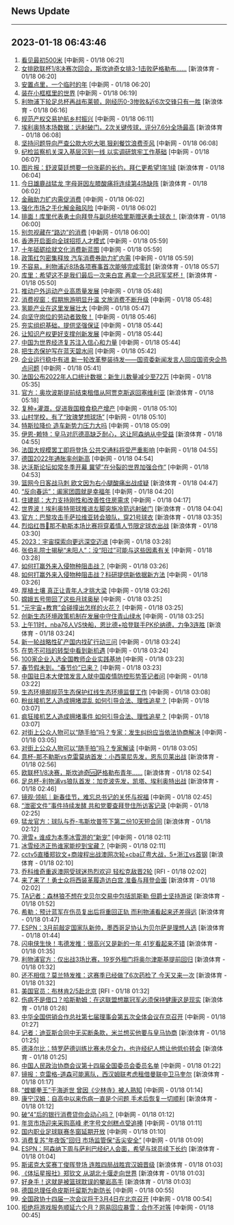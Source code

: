 ## News Update
---
2023-01-18 06:43:46
---
1. <a target="_blank" href="http://www.chinanews.com//sh/2023/01-18/9937818.shtml">看见最初500米</a> [中新网 - 01/18 06:21]
2. <a target="_blank" href="https://k.sina.cn/article_6320391439_m178b9850f03300yy63.html?from=sports&subch=osport">女排欧联杯1/8决赛次回合，斯坎迪奇女排3-1击败萨格勒布……</a> [新浪体育 - 01/18 06:20]
3. <a target="_blank" href="http://www.chinanews.com//sh/2023/01-18/9937817.shtml">安置点里，一个临时的年</a> [中新网 - 01/18 06:20]
4. <a target="_blank" href="http://www.chinanews.com//sh/2023/01-18/9937816.shtml">装在小框框里的世界</a> [中新网 - 01/18 06:19]
5. <a target="_blank" href="https://k.sina.cn/article_2018499075_784fda0302001l27s.html?from=sports&subch=osport">利物浦下轮足总杯再战布莱顿，刚经历0-3惨败&近6次交锋只有一胜</a> [新浪体育 - 01/18 06:16]
6. <a target="_blank" href="http://www.chinanews.com//gn/2023/01-18/9937814.shtml">规范产权交易护航乡村振兴</a> [中新网 - 01/18 06:11]
7. <a target="_blank" href="https://k.sina.cn/article_2018499075_784fda0302001l27p.html?from=sports&subch=osport">埃利奥特本场数据：远射破门，2次关键传球，评分7.6分全场最高</a> [新浪体育 - 01/18 06:08]
8. <a target="_blank" href="http://www.chinanews.com//gn/2023/01-18/9937815.shtml">坚持问题导向严查公款大吃大喝 狠刹餐饮浪费歪风</a> [中新网 - 01/18 06:08]
9. <a target="_blank" href="http://www.chinanews.com//gn/2023/01-18/9937813.shtml">纪检监察机关深入基层沉到一线 以实调研筑牢工作基础</a> [中新网 - 01/18 06:07]
10. <a target="_blank" href="https://k.sina.cn/article_2018499075_784fda0302001l27m.html?from=sports&subch=osport">图片报：舒波莫廷想要一份涨薪的长约，拜仁更希望1年1续</a> [新浪体育 - 01/18 06:04]
11. <a target="_blank" href="https://k.sina.cn/article_2018499075_784fda0302001l27l.html?from=sports&subch=osport">今日雄鹿战猛龙 字母哥因左膝酸痛将连续第4场缺阵</a> [新浪体育 - 01/18 06:02]
12. <a target="_blank" href="http://www.chinanews.com//cj/2023/01-18/9937812.shtml">金融助力扩内需促消费</a> [中新网 - 01/18 06:02]
13. <a target="_blank" href="http://www.chinanews.com//cj/2023/01-18/9937811.shtml">强化市场之手化解金融风险</a> [中新网 - 01/18 06:02]
14. <a target="_blank" href="https://k.sina.cn/article_2018499075_784fda0302001l27k.html?from=sports&subch=osport">排面！库里代表勇士向拜登与副总统哈里斯赠送勇士球衣！</a> [新浪体育 - 01/18 06:00]
15. <a target="_blank" href="http://www.chinanews.com//cj/2023/01-18/9937810.shtml">别忽视藏在“路边”的消费</a> [中新网 - 01/18 06:00]
16. <a target="_blank" href="http://www.chinanews.com//dwq/2023/01-18/9937809.shtml">香港开启面向全球招揽人才模式</a> [中新网 - 01/18 05:59]
17. <a target="_blank" href="http://www.chinanews.com//cj/2023/01-18/9937808.shtml">十年砥砺绘就文化消费新蓝图</a> [中新网 - 01/18 05:59]
18. <a target="_blank" href="http://www.chinanews.com//cj/2023/01-18/9937807.shtml">政策红包密集释放 汽车消费券助力扩内需</a> [中新网 - 01/18 05:59]
19. <a target="_blank" href="https://k.sina.cn/article_2018499075_784fda0302001l27j.html?from=sports&subch=osport">不容易，利物浦近8场各项赛事首次能够完成零封</a> [新浪体育 - 01/18 05:57]
20. <a target="_blank" href="https://k.sina.cn/article_2018499075_784fda0302001l27h.html?from=sports&subch=osport">库里：希望这不是我们最后一次来白宫 再拿一个总冠军奖杯！</a> [新浪体育 - 01/18 05:50]
21. <a target="_blank" href="http://www.chinanews.com//ty/2023/01-18/9937806.shtml">推动户外运动产业高质量发展</a> [中新网 - 01/18 05:48]
22. <a target="_blank" href="http://www.chinanews.com//cj/2023/01-18/9937805.shtml">消费视窗：假期旅游明显升温 文旅消费不断升级</a> [中新网 - 01/18 05:48]
23. <a target="_blank" href="http://www.chinanews.com//cj/2023/01-18/9937804.shtml">氢能产业在这里发展壮大</a> [中新网 - 01/18 05:47]
24. <a target="_blank" href="http://www.chinanews.com//gn/2023/01-18/9937803.shtml">向坚守岗位的劳动者致敬！</a> [中新网 - 01/18 05:46]
25. <a target="_blank" href="http://www.chinanews.com//gn/2023/01-18/9937802.shtml">夯实组织基础，提供坚强保证</a> [中新网 - 01/18 05:44]
26. <a target="_blank" href="http://www.chinanews.com//gn/2023/01-18/9937801.shtml">让知识产权更好支撑创新发展</a> [中新网 - 01/18 05:44]
27. <a target="_blank" href="http://www.chinanews.com//gn/2023/01-18/9937800.shtml">中国为世界经济复苏注入信心和力量</a> [中新网 - 01/18 05:44]
28. <a target="_blank" href="http://www.chinanews.com//gn/2023/01-18/9937799.shtml">把生态保护写在蓝天碧水间</a> [中新网 - 01/18 05:42]
29. <a target="_blank" href="http://www.chinanews.com//gn/2023/01-18/9937798.shtml">企业运行稳中有进 新一轮改革整装待发——国资委新闻发言人回应国资央企热点问题</a> [中新网 - 01/18 05:41]
30. <a target="_blank" href="http://www.chinanews.com//gj/2023/01-18/9937797.shtml">法国公布2022年人口统计数据：新生儿数量减少至72万</a> [中新网 - 01/18 05:35]
31. <a target="_blank" href="https://k.sina.cn/article_2018499075_784fda0302001l27b.html?from=sports&subch=osport">官方：奥坎波斯提前结束租借从阿贾克斯返回塞维利亚</a> [新浪体育 - 01/18 05:18]
32. <a target="_blank" href="http://www.chinanews.com//gn/2023/01-18/9937795.shtml">复种+灌溉，促进我国粮食稳产增产</a> [中新网 - 01/18 05:10]
33. <a target="_blank" href="http://www.chinanews.com//sh/2023/01-18/9937796.shtml">山村学校，有了“玫瑰梦想球场”</a> [中新网 - 01/18 05:10]
34. <a target="_blank" href="http://www.chinanews.com//cj/2023/01-18/9937794.shtml">特斯拉降价 造车新势力压力大吗</a> [中新网 - 01/18 05:09]
35. <a target="_blank" href="https://k.sina.cn/article_2018499075_784fda0302001l275.html?from=sports&subch=osport">伊恩-赖特：皇马对厄德高缺乏耐心，这让阿森纳从中受益</a> [新浪体育 - 01/18 04:55]
36. <a target="_blank" href="http://www.chinanews.com//gj/2023/01-18/9937793.shtml">法国大规模罢工即将登场 公共交通料将受严重影响</a> [中新网 - 01/18 04:55]
37. <a target="_blank" href="http://www.chinanews.com//cj/2023/01-18/9937792.shtml">德国2022年通胀率创新高</a> [中新网 - 01/18 04:54]
38. <a target="_blank" href="http://www.chinanews.com//gj/2023/01-18/9937791.shtml">达沃斯论坛如常冬季开幕 冀望“在分裂的世界加强合作”</a> [中新网 - 01/18 04:53]
39. <a target="_blank" href="https://k.sina.cn/article_2018499075_784fda0302001l274.html?from=sports&subch=osport">篮网今日客战马刺 欧文因为右小腿酸痛出战成疑</a> [新浪体育 - 01/18 04:47]
40. <a target="_blank" href="http://www.chinanews.com//sh/2023/01-18/9937790.shtml">“反向春运”：阖家团圆就是幸福年</a> [中新网 - 01/18 04:20]
41. <a target="_blank" href="http://www.chinanews.com//cj/2023/01-18/9937789.shtml">住建部：大力支持刚性和改善性住房需求</a> [中新网 - 01/18 04:17]
42. <a target="_blank" href="https://k.sina.cn/article_2018499075_784fda0302001l26y.html?from=sports&subch=osport">世界波！埃利奥特带球推进左脚突施冷箭远射破门</a> [新浪体育 - 01/18 04:04]
43. <a target="_blank" href="https://k.sina.cn/article_2018499075_784fda0302001l26s.html?from=sports&subch=osport">官方：巴黎攻击手萨拉维亚转会狼队，穿21号球衣</a> [新浪体育 - 01/18 03:35]
44. <a target="_blank" href="https://k.sina.cn/article_2018499075_784fda0302001l26r.html?from=sports&subch=osport">烈焰红唇💋那不勒斯本场比赛将穿着情人节限定球衣出战</a> [新浪体育 - 01/18 03:30]
45. <a target="_blank" href="http://www.chinanews.com//gn/2023/01-18/9937788.shtml">2023：宇宙探索向更远深空迈进</a> [中新网 - 01/18 03:28]
46. <a target="_blank" href="http://www.chinanews.com//gn/2023/01-18/9937787.shtml">张伯礼院士揭秘“未阳人”：没“阳过”可能与这些因素有关</a> [中新网 - 01/18 03:28]
47. <a target="_blank" href="http://www.chinanews.com//gn/2023/01-18/9937785.shtml">如何打赢外来入侵物种阻击战？</a> [中新网 - 01/18 03:26]
48. <a target="_blank" href="http://www.chinanews.com//gn/2023/01-18/9937785.shtml">如何打赢外来入侵物种阻击战？科研提供新依据新方法</a> [中新网 - 01/18 03:26]
49. <a target="_blank" href="http://www.chinanews.com//gn/2023/01-18/9937786.shtml">厚植土壤 真正让青年人才挑大梁</a> [中新网 - 01/18 03:26]
50. <a target="_blank" href="http://www.chinanews.com//gn/2023/01-18/9937784.shtml">嫦娥五号带回了这些月球奥秘</a> [中新网 - 01/18 03:25]
51. <a target="_blank" href="http://www.chinanews.com//gn/2023/01-18/9937782.shtml">“元宇宙+教育”会碰撞出怎样的火花？</a> [中新网 - 01/18 03:25]
52. <a target="_blank" href="http://www.chinanews.com//gn/2023/01-18/9937783.shtml">创新生态环境政策机制在发展中守住青山绿水</a> [中新网 - 01/18 03:25]
53. <a target="_blank" href="https://k.sina.cn/article_1685707867_6479dc5b001019uw1.html?from=sports&subch=nba">上午11时，nba76人VS快船，恩比德+哈登联手PK伦纳德，力争3连胜</a> [新浪体育 - 01/18 03:24]
54. <a target="_blank" href="http://www.chinanews.com//cj/2023/01-18/9937781.shtml">新一轮战略性矿产国内找矿行动三问</a> [中新网 - 01/18 03:24]
55. <a target="_blank" href="http://www.chinanews.com//cj/2023/01-18/9937780.shtml">在势不可挡的转型中看到新机遇</a> [中新网 - 01/18 03:24]
56. <a target="_blank" href="http://www.chinanews.com//cj/2023/01-18/9937779.shtml">100家企业入选全国教师企业实践基地</a> [中新网 - 01/18 03:23]
57. <a target="_blank" href="http://www.chinanews.com//cj/2023/01-18/9937778.shtml">春节假未到，“春节价”已来？</a> [中新网 - 01/18 03:23]
58. <a target="_blank" href="http://www.chinanews.com//gj/2023/01-18/9937777.shtml">中国驻日本大使馆发言人就中国疫情防控形势答记者问</a> [中新网 - 01/18 03:22]
59. <a target="_blank" href="http://www.chinanews.com//gn/2023/01-18/9937776.shtml">生态环境部规范生态保护红线生态环境监督工作</a> [中新网 - 01/18 03:08]
60. <a target="_blank" href="http://www.chinanews.com//sh/2023/01-18/9937775.shtml">粉丝接机艺人造成拥堵混乱 如何引导合法、理性追星？</a> [中新网 - 01/18 03:07]
61. <a target="_blank" href="http://www.chinanews.com//sh/2023/01-18/9937775.shtml">疯狂接机艺人造成拥堵事件 如何引导合法、理性追星？</a> [中新网 - 01/18 03:07]
62. <a target="_blank" href="http://www.chinanews.com//sh/2023/01-18/9937774.shtml">对街上公众人物可以“随手拍”吗？专家：发生纠纷应当依法协商解决</a> [中新网 - 01/18 03:05]
63. <a target="_blank" href="http://www.chinanews.com//sh/2023/01-18/9937774.shtml">对街上公众人物可以“随手拍”吗？专家解读</a> [中新网 - 01/18 03:05]
64. <a target="_blank" href="https://k.sina.cn/article_2018499075_784fda0302001l26q.html?from=sports&subch=osport">意杯-那不勒斯vs克雷莫纳首发：小西蒙尼先发，恩东贝莱出战</a> [新浪体育 - 01/18 02:56]
65. <a target="_blank" href="https://k.sina.cn/article_6320391439_m178b9850f03300yy5x.html?from=sports&subch=osport">️欧联杯1/8决赛，斯坎迪奇🆚萨格勒布青年……</a> [新浪体育 - 01/18 02:54]
66. <a target="_blank" href="https://k.sina.cn/article_2018499075_784fda0302001l26o.html?from=sports&subch=osport">足总杯-利物浦vs狼队首发：加克波先发，凯塔、埃利奥特出战</a> [新浪体育 - 01/18 02:46]
67. <a target="_blank" href="http://www.chinanews.com//gj/2023/01-18/9937773.shtml">镜观·领航｜新春佳节，难忘总书记的关怀与祝福</a> [中新网 - 01/18 02:45]
68. <a target="_blank" href="http://www.chinanews.com//gj/2023/01-18/9937772.shtml">“泄密文件”事件持续发酵 共和党要查拜登住所访客记录</a> [中新网 - 01/18 02:25]
69. <a target="_blank" href="https://k.sina.cn/article_2018499075_784fda0302001l268.html?from=sports&subch=osport">猛龙官方：球队与乔-韦斯坎普签下第二份10天短合同</a> [新浪体育 - 01/18 02:12]
70. <a target="_blank" href="http://www.chinanews.com//cj/2023/01-18/9937771.shtml">滑雪+ 谁成为本季冰雪游的“新宠”</a> [中新网 - 01/18 02:11]
71. <a target="_blank" href="http://www.chinanews.com//ty/2023/01-18/9937770.shtml">冰雪经济正热谁家能挖到宝藏？</a> [中新网 - 01/18 02:11]
72. <a target="_blank" href="https://k.sina.cn/article_1685707867_6479dc5b001019uvu.html?from=sports&subch=cba">cctv5直播郑钦文+商竣程出战澳网次轮+cba辽粤大战，5+浙江vs首钢</a> [新浪体育 - 01/18 02:10]
73. <a target="_blank" href="https://www.rfi.fr/cn/%E8%B4%A2%E7%BB%8F%E5%BF%AB%E8%AE%AF/20230117-%E5%A4%A9%E7%84%B6%E6%B0%94%E4%BB%B7%E6%A0%BC%E5%9B%9E%E8%90%BD-%E6%AC%A7%E8%82%A1%E8%B5%B0%E5%8A%BF%E5%88%86%E6%AD%A7">乔科维奇重返澳网受球迷热烈欢迎 轻松克敌晋2轮</a> [RFI - 01/18 02:02]
74. <a target="_blank" href="https://k.sina.cn/article_2018499075_v784fda0302001l269.html?from=sports&subch=osport">来了来了！勇士众将西装革履造访白宫 准备与拜登会面</a> [新浪体育 - 01/18 02:02]
75. <a target="_blank" href="https://k.sina.cn/article_2018499075_784fda0302001l267.html?from=sports&subch=osport">TA记者：森林狼不想在戈贝尔交易中包括凯斯勒 但爵士坚持游说</a> [新浪体育 - 01/18 01:52]
76. <a target="_blank" href="https://k.sina.cn/article_2018499075_784fda0302001l266.html?from=sports&subch=osport">希勒：预计蓝军在伤员复出后将重回正轨 而利物浦看起来还差得远</a> [新浪体育 - 01/18 01:47]
77. <a target="_blank" href="https://k.sina.cn/article_2018499075_784fda0302001l265.html?from=sports&subch=osport">ESPN：3月前敲定国家队新帅，墨西哥足协认为贝尔萨是理想人选</a> [新浪体育 - 01/18 01:44]
78. <a target="_blank" href="https://k.sina.cn/article_2018499075_784fda0302001l263.html?from=sports&subch=osport">闪电侠生快！韦德发推：很高兴又是新的一年 41岁看起来不错</a> [新浪体育 - 01/18 01:35]
79. <a target="_blank" href="https://k.sina.cn/article_2018499075_784fda0302001l260.html?from=sports&subch=osport">利物浦官方：仅出战3场比赛，19岁外租门将奥尔津斯基提前回归</a> [新浪体育 - 01/18 01:32]
80. <a target="_blank" href="https://k.sina.cn/article_2018499075_784fda0302001l261.html?from=sports&subch=osport">还不相信？莫兰特发推：这赛季已经做了6次药检了 今天又来一次</a> [新浪体育 - 01/18 01:32]
81. <a target="_blank" href="https://www.rfi.fr/cn/%E8%BF%90%E5%8A%A8%E5%A4%A9%E5%9C%B0/20230117-%E4%B9%94%E7%A7%91%E7%BB%B4%E5%A5%87%E9%87%8D%E8%BF%94%E6%BE%B3%E7%BD%91%E5%8F%97%E7%90%83%E8%BF%B7%E7%83%AD%E7%83%88%E6%AC%A2%E8%BF%8E-%E8%BD%BB%E6%9D%BE%E5%85%8B%E6%95%8C%E6%99%8B2%E8%BD%AE">美国官员：布林肯2/5赴北京</a> [RFI - 01/18 01:32]
82. <a target="_blank" href="https://k.sina.cn/article_2018499075_784fda0302001l25y.html?from=sports&subch=osport">伤病不是借口？哈斯勒姆：在这联盟想赢冠军必须保持健康这是现实</a> [新浪体育 - 01/18 01:28]
83. <a target="_blank" href="http://www.chinanews.com//gn/2023/01-18/9937769.shtml">中华全国供销合作总社第七届理事会第五次全体会议在京召开</a> [中新网 - 01/18 01:27]
84. <a target="_blank" href="https://k.sina.cn/article_2018499075_784fda0302001l25w.html?from=sports&subch=osport">记者：迪亚斯合同中无买断条款，米兰想买他要与皇马协商</a> [新浪体育 - 01/18 01:25]
85. <a target="_blank" href="https://k.sina.cn/article_2018499075_784fda0302001l25x.html?from=sports&subch=osport">德泽尔比：特罗萨德训练比赛未尽全力，也许经纪人想让他低价转会</a> [新浪体育 - 01/18 01:25]
86. <a target="_blank" href="http://www.chinanews.com//gn/2023/01-18/9937768.shtml">中国人民政治协商会议第十四届全国委员会委员名单</a> [中新网 - 01/18 01:22]
87. <a target="_blank" href="https://k.sina.cn/article_2018499075_784fda0302001l25u.html?from=sports&subch=osport">镜报：克雷格-道森可能离队，西汉姆联考虑租借曼联中卫马奎尔</a> [新浪体育 - 01/18 01:17]
88. <a target="_blank" href="http://www.chinanews.com//cul/2023/01-18/9937766.shtml">“螳螂拳王”于海逝世 曾因《少林寺》被人熟知</a> [中新网 - 01/18 01:14]
89. <a target="_blank" href="https://k.sina.cn/article_2018499075_784fda0302001l25t.html?from=sports&subch=osport">康宁汉姆：自高中以来伤病一直是个问题 手术后恢复一切顺利</a> [新浪体育 - 01/18 01:12]
90. <a target="_blank" href="http://www.chinanews.com//cj/2023/01-18/9937765.shtml">破“4”后的银行消费贷你会动心吗？</a> [中新网 - 01/18 01:12]
91. <a target="_blank" href="http://www.chinanews.com//cj/2023/01-18/9937764.shtml">年货市场迎来采购高峰 老字号文创糕点受追捧</a> [中新网 - 01/18 01:11]
92. <a target="_blank" href="http://www.chinanews.com//ty/2023/01-18/9937763.shtml">国内职业足球联赛冬窗延期开放</a> [中新网 - 01/18 01:10]
93. <a target="_blank" href="http://www.chinanews.com//cj/2023/01-18/9937762.shtml">消费复苏“年夜饭”回归 市场监管保“舌尖安全”</a> [中新网 - 01/18 01:09]
94. <a target="_blank" href="https://k.sina.cn/article_2018499075_784fda0302001l25r.html?from=sports&subch=osport">ESPN：阿森纳下周与萨利巴经纪人会面，希望与球员续下长约</a> [新浪体育 - 01/18 01:04]
95. <a target="_blank" href="https://k.sina.cn/article_6320391439_m178b9850f00100yy5s.html?from=sports&subch=billiardball">斯诺克大奖赛丁俊晖登场 连胜四局战胜宾汉姆晋级</a> [新浪体育 - 01/18 01:03]
96. <a target="_blank" href="https://k.sina.cn/article_6320391439_m178b9850f00100yy5p.html?from=sports&subch=tennis">《体坛星报社》郑钦文 从湖北十堰走向世界</a> [新浪体育 - 01/18 01:03]
97. <a target="_blank" href="https://k.sina.cn/article_6320391439_m178b9850f00100yy5o.html?from=sports&subch=cba">好身手！这就是被篮球耽误的攀岩高手</a> [新浪体育 - 01/18 01:03]
98. <a target="_blank" href="http://www.chinanews.com//gj/2023/01-18/9937761.shtml">德国总理任命皮斯托留斯为新防长</a> [中新网 - 01/18 00:55]
99. <a target="_blank" href="http://www.chinanews.com//gn/2023/01-18/9937760.shtml">全国政协十四届一次会议将于3月4日在北京召开</a> [中新网 - 01/18 00:54]
100. <a target="_blank" href="http://www.chinanews.com//cj/2023/01-18/9937747.shtml">拒绝将游戏服务顺延六个月？网易回应暴雪：合作不对等</a> [中新网 - 01/18 00:45]
